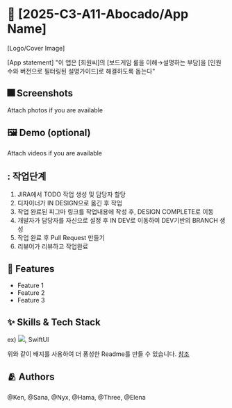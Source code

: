 # :iphone: [2025-C3-A11-Abocado/App Name]
[Logo/Cover Image]

[App statement]
"이 앱은 [희원씨]의 [보드게임 룰을 이해→설명하는 부담]을 [인원수와 버전으로 필터링된 설명가이드]로 해결하도록 돕는다"

## :fireworks: Screenshots

Attach photos if you are available

## :framed_picture: Demo (optional)

Attach videos if you are available


## : 작업단계

1. JIRA에서 TODO 작업 생성 및 담당자 할당
2. 디자이너가 IN DESIGN으로 옮긴 후 작업
3. 작업 완료된 피그마 링크를 작업내용에 작성 후, DESIGN COMPLETE로 이동
3. 개발자가 담당자를 자신으로 설정 후 IN DEV로 이동하여 DEV기반의 BRANCH 생성
4. 작업 완료 후 Pull Request 만들기
5. 리뷰어가 리뷰하고 작업완료

## :pushpin: Features

- Feature 1
- Feature 2
- Feature 3


## :sparkles: Skills & Tech Stack

ex) <img src="https://img.shields.io/badge/Swift-FA7343?style=flat&logo=Swift&logoColor=white"/>, SwiftUI

위와 같이 배지를 사용하여 더 풍성한 Readme를 만들 수 있습니다.
[참조](https://shields.io/)


## :people_hugging: Authors

@Ken, @Sana, @Nyx, @Hama, @Three, @Elena
